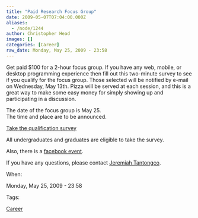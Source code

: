 ```yaml
---
title: "Paid Research Focus Group"
date: 2009-05-07T07:04:00.000Z
aliases:
  - /node/1244
author: Christopher Head
images: []
categories: [Career]
raw_date: Monday, May 25, 2009 - 23:58
---
```


Get paid $100 for a 2-hour focus group. If you have any web, mobile, or desktop programming experience then fill out this two-minute survey to see if you qualify for the focus group. Those selected will be notified by e-mail on Wednesday, May 13th. Pizza will be served at each session, and this is a great way to make some easy money for simply showing up and participating in a discussion.

The date of the focus group is May 25. \
The time and place are to be announced.

[Take the qualification survey](http://surveymonkey.com/s.aspx?sm=94kP2eJRAt1eaXNXUzCYig_3d_3d)

All undergraduates and graduates are eligible to take the survey.

Also, there is a [facebook event](https://facebook.com/inbox/readmessage.php?t=83901241255&f=1&a=1&e=0#/event.php?eid=96057130942).

If you have any questions, please contact [Jeremiah Tantongco](/cdn-cgi/l/email-protection#6b011f0a051f04050c08042b0c060a020745080406).

When: 

Monday, May 25, 2009 - 23:58

Tags: 

[Career](/career)
